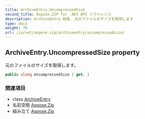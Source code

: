```yaml
---
title: ArchiveEntry.UncompressedSize
second_title: Aspose.ZIP for .NET API リファレンス
description: ArchiveEntry 財産. 元のファイルのサイズを取得します
type: docs
weight: 70
url: /ja/net/aspose.zip/archiveentry/uncompressedsize/
---
```

## ArchiveEntry.UncompressedSize property

元のファイルのサイズを取得します。

```csharp
public ulong UncompressedSize { get; }
```

### 関連項目

* class [ArchiveEntry](../)
* 名前空間 [Aspose.Zip](../../archiveentry/)
* 組み立て [Aspose.Zip](../../../)


